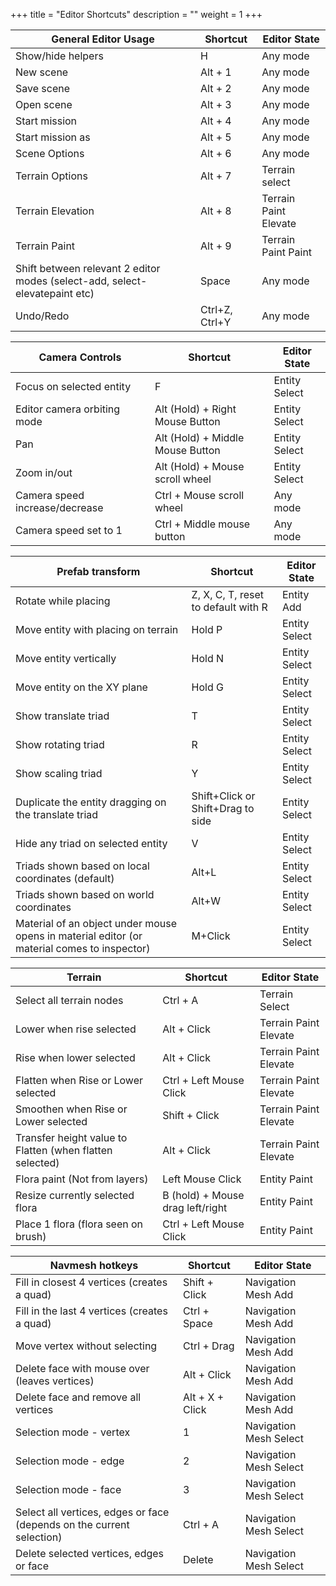 +++
title = "Editor Shortcuts"
description = ""
weight = 1
+++

General Editor Usage | Shortcut | Editor State
------- | ------- | --------
Show/hide helpers | H | Any mode
New scene | Alt + 1 | Any mode
Save scene | Alt + 2 | Any mode
Open scene | Alt + 3 | Any mode
Start mission | Alt + 4 | Any mode
Start mission as | Alt + 5 | Any mode
Scene Options | Alt + 6 | Any mode
Terrain Options | Alt + 7 | Terrain select
Terrain Elevation | Alt + 8 | Terrain Paint Elevate
Terrain Paint | Alt + 9 | Terrain Paint Paint
Shift between relevant 2 editor modes (select-add, select-elevatepaint etc) | Space | Any mode
Undo/Redo | Ctrl+Z, Ctrl+Y | Any mode

Camera Controls | Shortcut | Editor State
------- | ------- | --------
Focus on selected entity | F | Entity Select
Editor camera orbiting mode | Alt (Hold) + Right Mouse Button | Entity Select
Pan | Alt (Hold) + Middle Mouse Button | Entity Select
Zoom in/out | Alt (Hold) + Mouse scroll wheel | Entity Select
Camera speed increase/decrease | Ctrl + Mouse scroll wheel | Any mode
Camera speed set to 1 | Ctrl + Middle mouse button | Any mode

Prefab transform | Shortcut | Editor State
------- | ------- | --------
Rotate while placing | Z, X, C, T, reset to default with R | Entity Add
Move entity with placing on terrain | Hold P | Entity Select
Move entity vertically | Hold N | Entity Select
Move entity on the XY plane | Hold G | Entity Select
Show translate triad | T | Entity Select
Show rotating triad | R | Entity Select
Show scaling triad | Y | Entity Select
Duplicate the entity dragging on the translate triad | Shift+Click or Shift+Drag to side | Entity Select
Hide any triad on selected entity | V | Entity Select
Triads shown based on local coordinates (default) | Alt+L | Entity Select
Triads shown based on world coordinates | Alt+W | Entity Select
Material of an object under mouse opens in material editor (or material comes to inspector) | M+Click | Entity Select

Terrain | Shortcut | Editor State
------- | ------- | --------
Select all terrain nodes | Ctrl + A | Terrain Select
Lower when rise selected | Alt + Click | Terrain Paint Elevate
Rise when lower selected | Alt + Click | Terrain Paint Elevate
Flatten when Rise or Lower selected | Ctrl + Left Mouse Click | Terrain Paint Elevate
Smoothen when Rise or Lower selected | Shift + Click | Terrain Paint Elevate
Transfer height value to Flatten (when flatten selected) | Alt + Click | Terrain Paint Elevate
Flora paint (Not from layers) | Left Mouse Click  | Entity Paint
Resize currently selected flora | B (hold) + Mouse drag left/right | Entity Paint
Place 1 flora (flora seen on brush) | Ctrl + Left Mouse Click | Entity Paint

Navmesh hotkeys | Shortcut | Editor State
------- | ------- | --------
Fill in closest 4 vertices (creates a quad) | Shift + Click | Navigation Mesh Add
Fill in the last 4 vertices (creates a quad) | Ctrl + Space | Navigation Mesh Add
Move vertex without selecting | Ctrl + Drag | Navigation Mesh Add
Delete face with mouse over (leaves vertices) | Alt + Click | Navigation Mesh Add
Delete face and remove all vertices  | Alt + X + Click | Navigation Mesh Add
Selection mode - vertex | 1 | Navigation Mesh Select
Selection mode - edge | 2 | Navigation Mesh Select
Selection mode - face | 3 | Navigation Mesh Select
Select all vertices, edges or face (depends on the current selection) | Ctrl + A | Navigation Mesh Select
Delete selected vertices, edges or face  | Delete | Navigation Mesh Select